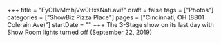 +++
title = "FyCl1vMmhjVw0HxsNati.avif"
draft = false
tags = ["Photos"]
categories = ["ShowBiz Pizza Place"]
pages = ["Cincinnati, OH (8801 Colerain Ave)"]
startDate = ""
+++
The 3-Stage show on its last day with Show Room lights turned off (September 22, 2019)
